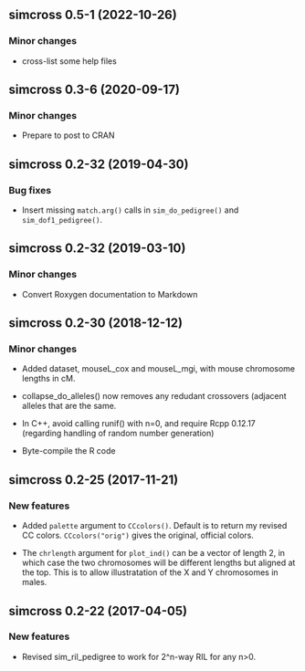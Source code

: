 ## simcross 0.5-1 (2022-10-26)

### Minor changes

- cross-list some help files


## simcross 0.3-6 (2020-09-17)

### Minor changes

- Prepare to post to CRAN


## simcross 0.2-32 (2019-04-30)

### Bug fixes

- Insert missing `match.arg()` calls in `sim_do_pedigree()` and
  `sim_dof1_pedigree()`.


## simcross 0.2-32 (2019-03-10)

### Minor changes

- Convert Roxygen documentation to Markdown


## simcross 0.2-30 (2018-12-12)

### Minor changes

- Added dataset, mouseL_cox and mouseL_mgi, with mouse chromosome
  lengths in cM.

- collapse_do_alleles() now removes any redudant crossovers (adjacent
  alleles that are the same.

- In C++, avoid calling runif() with n=0, and require Rcpp 0.12.17
  (regarding handling of random number generation)

- Byte-compile the R code


## simcross 0.2-25 (2017-11-21)

### New features

- Added `palette` argument to `CCcolors()`. Default is to return my
  revised CC colors. `CCcolors("orig")` gives the original, official
  colors.

- The `chrlength` argument for `plot_ind()` can be a vector of length
  2, in which case the two chromosomes will be different lengths but
  aligned at the top. This is to allow illustratation of the X and Y
  chromosomes in males.


## simcross 0.2-22 (2017-04-05)

### New features

- Revised sim_ril_pedigree to work for 2^n-way RIL for any n>0.
